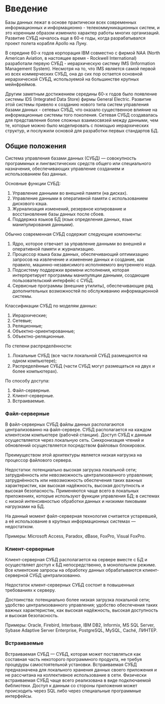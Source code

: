 # Введение

Базы данных лежат в основе практически всех современных информационных и информационно - телекоммуникационных систем, и это коренным образом изменило характер работы многих организаций. Развитие СУБД началось еще в 60-е годы, когда разрабатывался проект полета корабля Apollo на Луну.

В середине 60-х годов корпорация IBM совместно с фирмой NAA (North American Aviation, в настоящее время - Rockwell International) разработали первую СУБД - иерархическую систему IMS (Information Management System). Несмотря на то, что IMS является самой первой из всех коммерческих СУБД, она до сих пор остается основной иерархической СУБД, используемой на большинстве крупных мейнфреймов.

Другим заметным достижением середины 60-х годов было появление системы IDS (Integrated Data Store) фирмы General Electric. Развитие этой системы привело к созданию нового типа систем управления базами данных - сетевых СУБД, что оказало существенное влияние на информационные системы того поколения. Сетевая СУБД создавалась для представления более сложных взаимосвязей между данными, чем те, которые можно было моделировать с помощью иерархических структур, и послужили основой для разработки первых стандартов БД.

## Общие положения

Система управления базами данных (СУБД) — совокупность программных и лингвистических средств общего или специального назначения, обеспечивающих управление созданием и использованием баз данных.

Основные функции СУБД:

1. Управление данными во внешней памяти (на дисках).
1. Управление данными в оперативной памяти с использованием дискового кэша.
1. Журнализация изменений, резервное копирование и восстановление базы данных после сбоев.
1. Поддержка языков БД (язык определения данных, язык манипулирования данными).

Обычно современная СУБД содержит следующие компоненты:

1. Ядро, которое отвечает за управление данными во внешней и оперативной памяти и журнализацию.
1. Процессор языка базы данных, обеспечивающий оптимизацию запросов на извлечение и изменение данных и создание, как правило, машинно-независимого исполняемого внутреннего кода.
1. Подсистему поддержки времени исполнения, которая интерпретирует программы манипуляции данными, создающие пользовательский интерфейс с СУБД.
1. Сервисные программы (внешние утилиты), обеспечивающие ряд дополнительных возможностей по обслуживанию информационной системы.

Классификации СУБД по моделям данных:

1. Иерархические;
1. Сетевые;
1. Реляционные;
1. Объектно-ориентированные;
1. Объектно-реляционные.

По степени распределённости:

1. Локальные СУБД (все части локальной СУБД размещаются на одном компьютере);
1. Распределённые СУБД (части СУБД могут размещаться на двух и более компьютерах).

По способу доступа:

1. Файл-серверные.
2. Клиент-серверные.
3. Встраиваемые.

### Файл-серверные

В файл-серверных СУБД файлы данных располагаются централизованно на файл-сервере. СУБД располагается на каждом клиентском компьютере (рабочей станции). Доступ СУБД к данным осуществляется через локальную сеть. Синхронизация чтений и обновлений осуществляется посредством файловых блокировок.

Преимуществом этой архитектуры является низкая нагрузка на процессор файлового сервера.

Недостатки: потенциально высокая загрузка локальной сети; затруднённость или невозможность централизованного управления; затруднённость или невозможность обеспечения таких важных характеристик, как высокая надёжность, высокая доступность и высокая безопасность. Применяются чаще всего в локальных приложениях, которые используют функции управления БД; в системах с низкой интенсивностью обработки данных и низкими пиковыми нагрузками на БД.

На данный момент файл-серверная технология считается устаревшей, а её использование в крупных информационных системах — недостатком.

Примеры: Microsoft Access, Paradox, dBase, FoxPro, Visual FoxPro.

### Клиент-серверные

Клиент-серверная СУБД располагается на сервере вместе с БД и осуществляет доступ к БД непосредственно, в монопольном режиме. Все клиентские запросы на обработку данных обрабатываются клиент-серверной СУБД централизованно.

Недостаток клиент-серверных СУБД состоит в повышенных требованиях к серверу.

Достоинства: потенциально более низкая загрузка локальной сети; удобство централизованного управления; удобство обеспечения таких важных характеристик, как высокая надёжность, высокая доступность и высокая безопасность.

Примеры: Oracle, Firebird, Interbase, IBM DB2, Informix, MS SQL Server, Sybase Adaptive Server Enterprise, PostgreSQL, MySQL, Caché, ЛИНТЕР.

### Встраиваемые

Встраиваемая СУБД — СУБД, которая может поставляться как составная часть некоторого программного продукта, не требуя процедуры самостоятельной установки. Встраиваемая СУБД предназначена для локального хранения данных своего приложения и не рассчитана на коллективное использование в сети. Физически встраиваемая СУБД чаще всего реализована в виде подключаемой библиотеки. Доступ к данным со стороны приложения может происходить через SQL либо через специальные программные интерфейсы.

